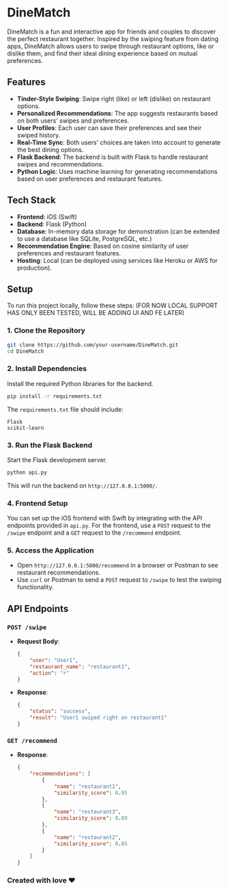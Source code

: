 
# DineMatch

DineMatch is a fun and interactive app for friends and couples to discover the perfect restaurant together. Inspired by the swiping feature from dating apps, DineMatch allows users to swipe through restaurant options, like or dislike them, and find their ideal dining experience based on mutual preferences.

## Features

- **Tinder-Style Swiping**: Swipe right (like) or left (dislike) on restaurant options.
- **Personalized Recommendations**: The app suggests restaurants based on both users' swipes and preferences.
- **User Profiles**: Each user can save their preferences and see their swiped history.
- **Real-Time Sync**: Both users' choices are taken into account to generate the best dining options.
- **Flask Backend**: The backend is built with Flask to handle restaurant swipes and recommendations.
- **Python Logic**: Uses machine learning for generating recommendations based on user preferences and restaurant features.

## Tech Stack

- **Frontend**: iOS (Swift)
- **Backend**: Flask (Python)
- **Database**: In-memory data storage for demonstration (can be extended to use a database like SQLite, PostgreSQL, etc.)
- **Recommendation Engine**: Based on cosine similarity of user preferences and restaurant features.
- **Hosting**: Local (can be deployed using services like Heroku or AWS for production).

## Setup

To run this project locally, follow these steps: (FOR NOW LOCAL SUPPORT HAS ONLY BEEN TESTED, WILL BE ADDING UI AND FE LATER)

### 1. Clone the Repository

```bash
git clone https://github.com/your-username/DineMatch.git
cd DineMatch
```

### 2. Install Dependencies

Install the required Python libraries for the backend.

```bash
pip install -r requirements.txt
```

The `requirements.txt` file should include:
```
Flask
scikit-learn
```

### 3. Run the Flask Backend

Start the Flask development server.

```bash
python api.py
```

This will run the backend on `http://127.0.0.1:5000/`.

### 4. Frontend Setup

You can set up the iOS frontend with Swift by integrating with the API endpoints provided in `api.py`. For the frontend, use a `POST` request to the `/swipe` endpoint and a `GET` request to the `/recommend` endpoint.

### 5. Access the Application

- Open `http://127.0.0.1:5000/recommend` in a browser or Postman to see restaurant recommendations.
- Use `curl` or Postman to send a `POST` request to `/swipe` to test the swiping functionality.

## API Endpoints

### `POST /swipe`

- **Request Body**:
    ```json
    {
        "user": "User1",
        "restaurant_name": "restaurant1",
        "action": "r"
    }
    ```

- **Response**:
    ```json
    {
        "status": "success",
        "result": "User1 swiped right on restaurant1"
    }
    ```

### `GET /recommend`

- **Response**:
    ```json
    {
        "recommendations": [
            {
                "name": "restaurant1",
                "similarity_score": 0.95
            },
            {
                "name": "restaurant3",
                "similarity_score": 0.89
            },
            {
                "name": "restaurant2",
                "similarity_score": 0.85
            }
        ]
    }
    ```

### Created with love ❤️

